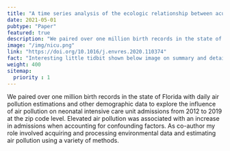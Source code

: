 ```yaml
---
title: "A time series analysis of the ecologic relationship between acute and intermediate PM2.5 exposure duration on neonatal intensive care unit admissions in Florida"
date: 2021-05-01
pubtype: "Paper"
featured: true
description: "We paired over one million birth records in the state of Florida with daily air pollution estimations and other demographic data to explore the influence of air pollution on neonatal intensive care unit admissions from 2012 to 2019 at the zip code level. Elevated air pollution was associated with an increase in admissions when accounting for confounding factors. As co-author my role involved acquiring and processing environmental data and estimating air pollution using a variety of methods."
image: "/img/nicu.png"
link: "https://doi.org/10.1016/j.envres.2020.110374"
fact: "Interesting little tidbit shown below image on summary and detail page"
weight: 400
sitemap:
  priority : 1
---
```



We paired over one million birth records in the state of Florida with daily air pollution estimations and other demographic data to explore the influence of air pollution on neonatal intensive care unit admissions from 2012 to 2019 at the zip code level. Elevated air pollution was associated with an increase in admissions when accounting for confounding factors. As co-author my role involved acquiring and processing environmental data and estimating air pollution using a variety of methods.

